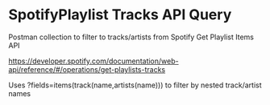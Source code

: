 # SpotifyPlaylist Tracks API Query
Postman collection to filter to tracks/artists from Spotify Get Playlist Items API

https://developer.spotify.com/documentation/web-api/reference/#/operations/get-playlists-tracks

Uses ?fields=items(track(name,artists(name))) to filter by nested track/artist names
